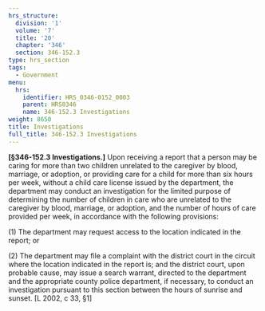 ```yaml
---
hrs_structure:
  division: '1'
  volume: '7'
  title: '20'
  chapter: '346'
  section: 346-152.3
type: hrs_section
tags:
  - Government
menu:
  hrs:
    identifier: HRS_0346-0152_0003
    parent: HRS0346
    name: 346-152.3 Investigations
weight: 8650
title: Investigations
full_title: 346-152.3 Investigations
---
```

**[§346-152.3 Investigations.]** Upon receiving a report that a person may be caring for more than two children unrelated to the caregiver by blood, marriage, or adoption, or providing care for a child for more than six hours per week, without a child care license issued by the department, the department may conduct an investigation for the limited purpose of determining the number of children in care who are unrelated to the caregiver by blood, marriage, or adoption, and the number of hours of care provided per week, in accordance with the following provisions:

(1) The department may request access to the location indicated in the report; or

(2) The department may file a complaint with the district court in the circuit where the location indicated in the report is; and the district court, upon probable cause, may issue a search warrant, directed to the department and the appropriate county police department, if necessary, to conduct an investigation pursuant to this section between the hours of sunrise and sunset. [L 2002, c 33, §1]